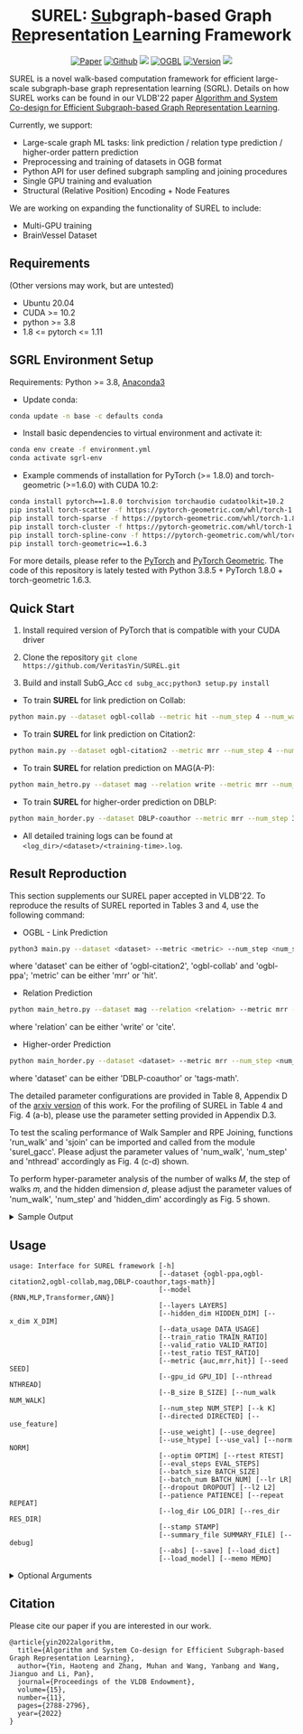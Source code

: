 <h1 align="center">SUREL: <ins>Su</ins>bgraph-based Graph <ins>Re</ins>presentation <ins>L</ins>earning Framework</h1>
<p align="center">
    <a href="https://www.vldb.org/pvldb/vol15/p2788-yin.pdf"><img src="https://img.shields.io/badge/-Paper-grey?logo=read%20the%20docs&logoColor=green" alt="Paper"></a>
    <a href="https://github.com/Graph-COM/SUREL"><img src="https://img.shields.io/badge/-Github-grey?logo=github" alt="Github"></a>
    <a href="https://github.com/Graph-COM/SUREL/blob/main/LICENSE"><img src="https://img.shields.io/badge/License-BSD%202--Clause-red.svg"></a>
    <a href="https://ogb.stanford.edu/docs/leader_linkprop/"><img src="https://img.shields.io/badge/OGB-LinkPred-blue" alt="OGBL"></a>
    <a href="https://github.com/Graph-COM/SUREL/tree/main/subg_acc"><img src="https://img.shields.io/badge/SubGAcc-v1.1-orange" alt="Version"></a>
    <a href="https://hits.seeyoufarm.com"><img src="https://hits.seeyoufarm.com/api/count/incr/badge.svg?url=https%3A%2F%2Fgithub.com%2FGraph-COM%2FSUREL&count_bg=%2379C83D&title_bg=%23555555&icon=&icon_color=%23E7E7E7&title=Hits&edge_flat=false"/></a>
</p>

SUREL is a novel walk-based computation framework for efficient large-scale subgraph-base graph representation learning (SGRL). Details on how SUREL works can be found in our VLDB'22 paper [Algorithm and System Co-design for Efficient Subgraph-based Graph Representation Learning](https://arxiv.org/pdf/2202.13538.pdf).

Currently, we support:
- Large-scale graph ML tasks: link prediction / relation type prediction / higher-order pattern prediction
- Preprocessing and training of datasets in OGB format
- Python API for user defined subgraph sampling and joining procedures
- Single GPU training and evaluation
- Structural (Relative Position) Encoding + Node Features

We are working on expanding the functionality of SUREL to include:
- Multi-GPU training
- BrainVessel Dataset

## Requirements ##
(Other versions may work, but are untested)
* Ubuntu 20.04
* CUDA >= 10.2
* python >= 3.8
* 1.8 <= pytorch <= 1.11

## SGRL Environment Setup ##

Requirements: Python >= 3.8, [Anaconda3](https://www.anaconda.com/)

- Update conda:
```bash
conda update -n base -c defaults conda
```

- Install basic dependencies to virtual environment and activate it: 
```bash
conda env create -f environment.yml
conda activate sgrl-env
```

- Example commends of installation for PyTorch (>= 1.8.0) and torch-geometric (>=1.6.0) with CUDA 10.2:
```bash
conda install pytorch==1.8.0 torchvision torchaudio cudatoolkit=10.2
pip install torch-scatter -f https://pytorch-geometric.com/whl/torch-1.8.0+cu102.html
pip install torch-sparse -f https://pytorch-geometric.com/whl/torch-1.8.0+cu102.html
pip install torch-cluster -f https://pytorch-geometric.com/whl/torch-1.8.0+cu102.html
pip install torch-spline-conv -f https://pytorch-geometric.com/whl/torch-1.8.0+cu102.html
pip install torch-geometric==1.6.3
```
For more details, please refer to the [PyTorch](https://pytorch.org/) and [PyTorch Geometric](https://pytorch-geometric.readthedocs.io/en/1.6.3/notes/installation.html). The code of this repository is lately tested with Python 3.8.5 + PyTorch 1.8.0 + torch-geometric 1.6.3.

## Quick Start

1. Install required version of PyTorch that is compatible with your CUDA driver

2. Clone the repository `git clone https://github.com/VeritasYin/SUREL.git`

3. Build and install SubG_Acc `cd subg_acc;python3 setup.py install`

- To train **SUREL** for link prediction on Collab:
```bash
python main.py --dataset ogbl-collab --metric hit --num_step 4 --num_walk 200 --use_val
```

- To train **SUREL** for link prediction on Citation2:
```bash
python main.py --dataset ogbl-citation2 --metric mrr --num_step 4 --num_walk 100
```

- To train **SUREL** for relation prediction on MAG(A-P):
```bash
python main_hetro.py --dataset mag --relation write --metric mrr --num_step 3 --num_walk 100 --k 10
```

- To train **SUREL** for higher-order prediction on DBLP:
```bash
python main_horder.py --dataset DBLP-coauthor --metric mrr --num_step 3 --num_walk 100
```

- All detailed training logs can be found at `<log_dir>/<dataset>/<training-time>.log`.

## Result Reproduction
This section supplements our SUREL paper accepted in VLDB'22. To reproduce the results of SUREL reported in Tables 3 and 4, use the following command:
* OGBL - Link Prediction
```bash
python3 main.py --dataset <dataset> --metric <metric> --num_step <num_step> --num_walk <num_walk> --k <k>
```
where 'dataset' can be either of 'ogbl-citation2', 'ogbl-collab' and 'ogbl-ppa'; 'metric' can be either 'mrr' or 'hit'.
* Relation Prediction
```bash
python main_hetro.py --dataset mag --relation <relation> --metric mrr --num_step <num_step> --num_walk <num_walk> --k <k>
```
where 'relation' can be either 'write' or 'cite'. 
* Higher-order Prediction
```bash
python main_horder.py --dataset <dataset> --metric mrr --num_step <num_step> --num_walk <num_walk> --k <k>
```
where 'dataset' can be either 'DBLP-coauthor' or 'tags-math'.

The detailed parameter configurations are provided in Table 8, Appendix D of the [arxiv version](https://arxiv.org/abs/2202.13538) of this work. For the profiling of SUREL in Table 4 and Fig. 4 (a-b), please use the parameter setting provided in Appendix D.3. 

To test the scaling performance of Walk Sampler and RPE Joining, functions 'run_walk' and 'sjoin' can be imported and called from the module 'surel_gacc'. Please adjust the parameter values of 'num_walk', 'num_step' and 'nthread' accordingly as Fig. 4 (c-d) shown.

To perform hyper-parameter analysis of the number of walks 𝑀, the step of walks 𝑚, and the hidden dimension 𝑑, please adjust the parameter values of 'num_walk', 'num_step' and 'hidden_dim' accordingly as Fig. 5 shown. 

<details>
  <summary>Sample Output</summary>
  
```text
2022-03-25 15:57:16,677 - root - INFO - Create log file at ./log/ogbl-citation2/032522_155716.log
2022-03-25 15:57:16,677 - root - INFO - Command line executed: python main.py --gpu 2 --patience 5 --hidden_dim 64 --seed 0
2022-03-25 15:57:16,677 - root - INFO - Full args parsed:
2022-03-25 15:57:16,677 - root - INFO - Namespace(B_size=1500, batch_num=2000, batch_size=32, data_usage=1.0, dataset='ogbl-citation2', debug=False, directed=False, dropout=0.1, eval_steps=100, gpu_id=2, hidden_dim=64, k=50, l2=0.0, layers=2, load_dict=False, load_model=False, log_dir='./log/', lr=0.001, memo=None, metric='mrr', model='RNN', norm='all', nthread=16, num_step=4, num_walk=100, optim='adam', patience=5, repeat=1, res_dir='./dataset/save', rtest=499, save=False, seed=0, stamp='032522_155716', summary_file='result_summary.log', test_ratio=1.0, train_ratio=0.05, use_degree=False, use_feature=False, use_htype=False, use_val=False, use_weight=False, valid_ratio=0.1, x_dim=0)
2022-03-25 15:57:16,727 - root - INFO - torch num_threads 16
2022-03-25 15:57:26,536 - root - INFO - eval metric                                                            mrr
task type                                                  link prediction
download_name                                                  citation-v2
version                                                                  1
url                      http://snap.stanford.edu/ogb/data/linkproppred...
add_inverse_edge                                                     False
has_node_attr                                                         True
has_edge_attr                                                        False
split                                                                 time
additional node files                                            node_year
additional edge files                                                 None
is hetero                                                            False
binary                                                               False
Name: ogbl-citation2, dtype: object
Keys: ['x', 'edge_index', 'node_year']
2022-03-25 15:57:26,536 - root - INFO - node size 2927963, feature dim 128, edge size 30387995 with mask ratio 0.05
2022-03-25 15:57:26,536 - root - INFO - use_weight False, use_coalesce False, use_degree False, use_val False
2022-03-25 15:57:45,775 - root - INFO - Sparsity of loaded graph 6.727197221716796e-06
2022-03-25 15:57:45,782 - root - INFO - Observed subgraph with 2918932 nodes and 28836021 edges;
2022-03-25 15:57:45,789 - root - INFO - Training subgraph with 1394162 nodes and 1519315 edges.
2022-03-25 15:57:50,400 - root - INFO - #Model Params 79617
2022-03-25 15:59:14,643 - root - INFO - Samples: valid 8659 by 1000 test 86596 by 1000 metric: mrr
2022-03-25 15:59:15,405 - root - INFO - Running Round 1
2022-03-25 15:59:29,229 - root - INFO - Batch 1	W1502/D1394162	Loss: 0.1971, AUC: 0.5049
2022-03-25 15:59:42,266 - root - INFO - Batch 2	W2991/D1394162	Loss: 0.1097, AUC: 0.4975
2022-03-25 15:59:56,187 - root - INFO - Batch 3	W4431/D1394162	Loss: 0.1024, AUC: 0.4976
2022-03-25 16:00:09,070 - root - INFO - Batch 4	W5761/D1394162	Loss: 0.1030, AUC: 0.4980
2022-03-25 16:00:23,285 - root - INFO - Batch 5	W7215/D1394162	Loss: 0.1013, AUC: 0.5053
...
```
</details>

## Usage
```
usage: Interface for SUREL framework [-h]
                                     [--dataset {ogbl-ppa,ogbl-citation2,ogbl-collab,mag,DBLP-coauthor,tags-math}]
                                     [--model {RNN,MLP,Transformer,GNN}]
                                     [--layers LAYERS]
                                     [--hidden_dim HIDDEN_DIM] [--x_dim X_DIM]
                                     [--data_usage DATA_USAGE]
                                     [--train_ratio TRAIN_RATIO]
                                     [--valid_ratio VALID_RATIO]
                                     [--test_ratio TEST_RATIO]
                                     [--metric {auc,mrr,hit}] [--seed SEED]
                                     [--gpu_id GPU_ID] [--nthread NTHREAD]
                                     [--B_size B_SIZE] [--num_walk NUM_WALK]
                                     [--num_step NUM_STEP] [--k K]
                                     [--directed DIRECTED] [--use_feature]
                                     [--use_weight] [--use_degree]
                                     [--use_htype] [--use_val] [--norm NORM]
                                     [--optim OPTIM] [--rtest RTEST]
                                     [--eval_steps EVAL_STEPS]
                                     [--batch_size BATCH_SIZE]
                                     [--batch_num BATCH_NUM] [--lr LR]
                                     [--dropout DROPOUT] [--l2 L2]
                                     [--patience PATIENCE] [--repeat REPEAT]
                                     [--log_dir LOG_DIR] [--res_dir RES_DIR]
                                     [--stamp STAMP]
                                     [--summary_file SUMMARY_FILE] [--debug]
                                     [--abs] [--save] [--load_dict]
                                     [--load_model] [--memo MEMO]
```

<details>
  <summary>Optional Arguments</summary>

```
optional arguments:
  -h, --help            show this help message and exit
  --dataset {mag}       dataset name
  --relation {write,cite}
                        relation type
  --model {RNN,MLP,Transformer,GNN}
                        base model to use
  --layers LAYERS       number of layers
  --hidden_dim HIDDEN_DIM
                        hidden dimension
  --x_dim X_DIM         dim of raw node features
  --data_usage DATA_USAGE
                        use partial dataset
  --train_ratio TRAIN_RATIO
                        mask partial edges for training
  --valid_ratio VALID_RATIO
                        use partial valid set
  --test_ratio TEST_RATIO
                        use partial test set
  --metric {auc,mrr,hit}
                        metric for evaluating performance
  --seed SEED           seed to initialize all the random modules
  --gpu_id GPU_ID       gpu id
  --nthread NTHREAD     number of thread
  --B_size B_SIZE       set size of train sampling
  --num_walk NUM_WALK   total number of random walks
  --num_step NUM_STEP   total steps of random walk
  --k K                 number of paired negative queries
  --directed DIRECTED   whether to treat the graph as directed
  --use_feature         whether to use raw features as input
  --use_weight          whether to use edge weight as input
  --use_degree          whether to use node degree as input
  --use_htype           whether to use node type as input
  --use_val             whether to use val as input
  --norm NORM           method of normalization
  --optim OPTIM         optimizer to use
  --rtest RTEST         step start to test
  --eval_steps EVAL_STEPS
                        number of steps to test
  --batch_size BATCH_SIZE
                        mini-batch size (train)
  --batch_num BATCH_NUM
                        mini-batch size (test)
  --lr LR               learning rate
  --dropout DROPOUT     dropout rate
  --l2 L2               l2 regularization (weight decay)
  --patience PATIENCE   early stopping steps
  --repeat REPEAT       number of training instances to repeat
  --log_dir LOG_DIR     log directory
  --res_dir RES_DIR     resource directory
  --stamp STAMP         time stamp
  --summary_file SUMMARY_FILE
                        brief summary of training results
  --debug               whether to use debug mode
  --save                whether to save RPE to files
  --load_dict           whether to load RPE from files
  --load_model          whether to load saved model from files
  --memo MEMO           notes
```
</details>

## Citation
Please cite our paper if you are interested in our work.
```
@article{yin2022algorithm,
  title={Algorithm and System Co-design for Efficient Subgraph-based Graph Representation Learning},
  author={Yin, Haoteng and Zhang, Muhan and Wang, Yanbang and Wang, Jianguo and Li, Pan},
  journal={Proceedings of the VLDB Endowment},
  volume={15},
  number={11},
  pages={2788-2796},
  year={2022}
}
```
